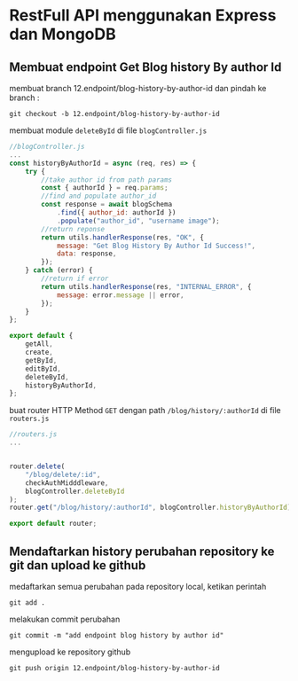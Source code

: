 # RestFull API menggunakan Express dan MongoDB

## Membuat endpoint Get Blog history By author Id

membuat branch 12.endpoint/blog-history-by-author-id dan pindah ke branch :

```console
git checkout -b 12.endpoint/blog-history-by-author-id
```

membuat module `deleteById` di file `blogController.js`

```js
//blogController.js
...
const historyByAuthorId = async (req, res) => {
    try {
        //take author id from path params
        const { authorId } = req.params;
        //find and populate author_id
        const response = await blogSchema
            .find({ author_id: authorId })
            .populate("author_id", "username image");
        //return reponse
        return utils.handlerResponse(res, "OK", {
            message: "Get Blog History By Author Id Success!",
            data: response,
        });
    } catch (error) {
        //return if error
        return utils.handlerResponse(res, "INTERNAL_ERROR", {
            message: error.message || error,
        });
    }
};

export default {
    getAll,
    create,
    getById,
    editById,
    deleteById,
    historyByAuthorId,
};
```

buat router HTTP Method `GET` dengan path `/blog/history/:authorId` di file `routers.js`

```js
//routers.js
...


router.delete(
    "/blog/delete/:id",
    checkAuthMidddleware,
    blogController.deleteById
);
router.get("/blog/history/:authorId", blogController.historyByAuthorId);

export default router;

```

## Mendaftarkan history perubahan repository ke git dan upload ke github

medaftarkan semua perubahan pada repository local, ketikan perintah

```console
git add .
```

melakukan commit perubahan

```console
git commit -m "add endpoint blog history by author id"
```

mengupload ke repository github

```console
git push origin 12.endpoint/blog-history-by-author-id
```

